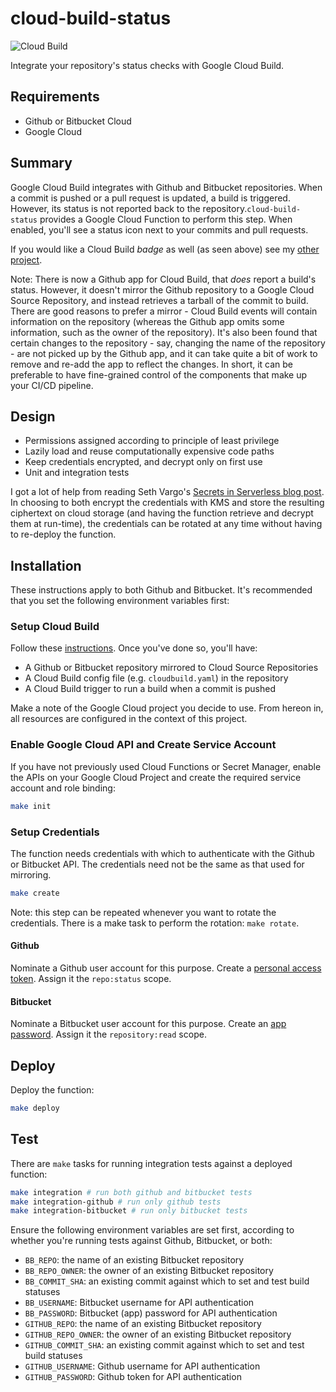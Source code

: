 # cloud-build-status

![Cloud Build](https://storage.googleapis.com/louis-garman-ci-badges/builds/cloud-build-status/branches/master.svg)

Integrate your repository's status checks with Google Cloud Build.

## Requirements

* Github or Bitbucket Cloud
* Google Cloud

## Summary

Google Cloud Build integrates with Github and Bitbucket repositories. When a commit is pushed or a pull request is updated, a build is triggered. However, its status is not reported back to the repository.`cloud-build-status` provides a Google Cloud Function to perform this step. When enabled, you'll see a status icon next to your commits and pull requests.

If you would like a Cloud Build *badge* as well (as seen above) see my [other project](https://github.com/leg100/cloud-build-badge).

Note: There is now a Github app for Cloud Build, that *does* report a build's status. However, it doesn't mirror the Github repository to a Google Cloud Source Repository, and instead retrieves a tarball of the commit to build. There are good reasons to prefer a mirror - Cloud Build events will contain information on the repository (whereas the Github app omits some information, such as the owner of the repository). It's also been found that certain changes to the repository - say, changing the name of the repository - are not picked up by the Github app, and it can take quite a bit of work to remove and re-add the app to reflect the changes. In short, it can be preferable to have fine-grained control of the components that make up your CI/CD pipeline.

## Design

* Permissions assigned according to principle of least privilege
* Lazily load and reuse computationally expensive code paths
* Keep credentials encrypted, and decrypt only on first use
* Unit and integration tests

I got a lot of help from reading Seth Vargo's [Secrets in Serverless blog post](https://www.sethvargo.com/secrets-in-serverless). In choosing to both encrypt the credentials with KMS and store the resulting ciphertext on cloud storage (and having the function retrieve and decrypt them at run-time), the credentials can be rotated at any time without having to re-deploy the function.

## Installation

These instructions apply to both Github and Bitbucket. It's recommended that you set the following environment variables first:

### Setup Cloud Build

Follow these [instructions](https://cloud.google.com/cloud-build/docs/running-builds/automate-builds). Once you've done so, you'll have:

* A Github or Bitbucket repository mirrored to Cloud Source Repositories
* A Cloud Build config file (e.g. `cloudbuild.yaml`) in the repository
* A Cloud Build trigger to run a build when a commit is pushed

Make a note of the Google Cloud project you decide to use. From hereon in, all resources are configured in the context of this project.

### Enable Google Cloud API and Create Service Account

If you have not previously used Cloud Functions or Secret Manager, enable the APIs on your Google Cloud Project and create the required service account and role binding:

```bash
make init
```

### Setup Credentials

The function needs credentials with which to authenticate with the Github or Bitbucket API. The credentials need not be the same as that used for mirroring.

```bash
make create
```

Note: this step can be repeated whenever you want to rotate the credentials. There is a make task to perform the rotation: `make rotate`.

#### Github

Nominate a Github user account for this purpose. Create a [personal access token](https://github.com/settings/tokens). Assign it the `repo:status` scope.

#### Bitbucket

Nominate a Bitbucket user account for this purpose.  Create an [app password](https://confluence.atlassian.com/bitbucket/app-passwords-828781300.html). Assign it the `repository:read` scope.

## Deploy

Deploy the function:

```bash
make deploy
```

## Test

There are `make` tasks for running integration tests against a deployed function:

```bash
make integration # run both github and bitbucket tests
make integration-github # run only github tests
make integration-bitbucket # run only bitbucket tests
```

Ensure the following environment variables are set first, according to whether you're running tests against Github, Bitbucket, or both:

* `BB_REPO`: the name of an existing Bitbucket repository
* `BB_REPO_OWNER`: the owner of an existing Bitbucket repository
* `BB_COMMIT_SHA`: an existing commit against which to set and test build statuses
* `BB_USERNAME`: Bitbucket username for API authentication
* `BB_PASSWORD`: Bitbucket (app) password for API authentication
* `GITHUB_REPO`: the name of an existing Bitbucket repository
* `GITHUB_REPO_OWNER`: the owner of an existing Bitbucket repository
* `GITHUB_COMMIT_SHA`: an existing commit against which to set and test build statuses
* `GITHUB_USERNAME`: Github username for API authentication
* `GITHUB_PASSWORD`: Github token for API authentication
